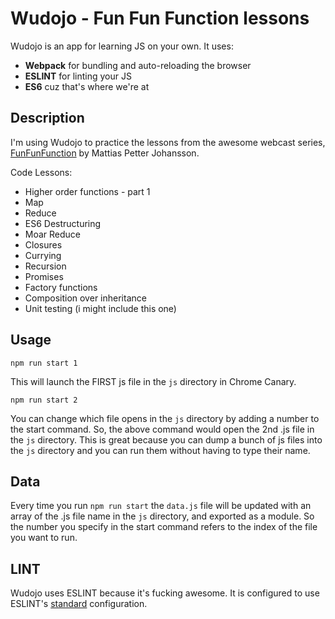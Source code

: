 # Wudojo - Fun Fun Function lessons

Wudojo is an app for learning JS on your own. It uses:

- **Webpack** for bundling and auto-reloading the browser
- **ESLINT** for linting your JS
- **ES6** cuz that's where we're at

## Description

I'm using Wudojo to practice the lessons from the awesome webcast series, [FunFunFunction](https://www.youtube.com/channel/UCO1cgjhGzsSYb1rsB4bFe4Q) by Mattias Petter Johansson.

Code Lessons:

- Higher order functions - part 1
- Map
- Reduce
- ES6 Destructuring
- Moar Reduce
- Closures
- Currying
- Recursion
- Promises
- Factory functions
- Composition over inheritance
- Unit testing (i might include this one)

## Usage

`npm run start 1`

This will launch the FIRST js file in the `js` directory in Chrome Canary.

`npm run start 2`

You can change which file opens in the `js` directory by adding a number to the start command. So, the above command would open the 2nd .js file in the `js` directory. This is great because you can dump a bunch of js files into the `js` directory and you can run them without having to type their name.

## Data

Every time you run `npm run start` the `data.js` file will be updated with an array of the .js file name in the `js` directory, and exported as a module. So the number you specify in the start command refers to the index of the file you want to run.

## LINT

Wudojo uses ESLINT because it's fucking awesome. It is configured to use ESLINT's [standard](https://github.com/feross/eslint-config-standard) configuration.
